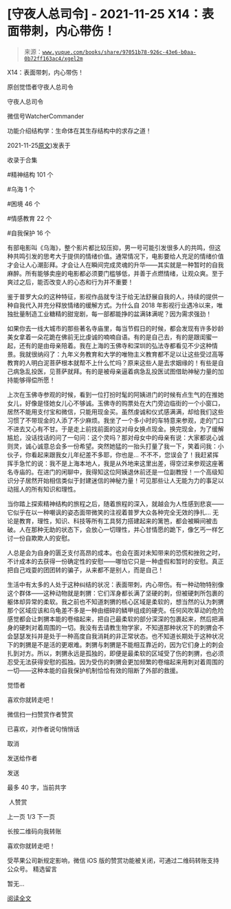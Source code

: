 # [守夜人总司令] - 2021-11-25 X14：表面带刺，内心带伤！

> 来源：[`www.yuque.com/books/share/97051b78-926c-43e6-b0aa-0b72ff163ac4/xgel2m`](https://www.yuque.com/books/share/97051b78-926c-43e6-b0aa-0b72ff163ac4/xgel2m)



X14：表面带刺，内心带伤！ 

原创觉悟者守夜人总司令 

守夜人总司令 

微信号WatcherCommander 

功能介绍结构学：生命体在其生存结构中的求存之道！ 

2021-11-25[原文](https://mp.weixin.qq.com/s?__biz=MzAxNDk1NjI2Mw==&mid=2247487540&idx=1&sn=e06e14e21d5d282cfb7bf97dcc28fc3c&chksm=9b8a33bcacfdbaaaccf83b2045028b4bd5d4d6c9f5165f4aa74270d6bd6d1c2aa793eb9e8742#rd))发表于 

收录于合集 

#精神结构 101 个 

#乌海 1 个 

#困境 46 个 

#情感教育 22 个 

#自我保护 16 个 

有部电影叫《乌海》，整个影片都比较压抑，男一号可能引发很多人的共鸣，但这种共鸣引发的思考大于提供的情绪价值。通常情况下，电影要给人充足的情绪价值才会让人心潮彭拜。才会让人在瞬间完成灵魂的升华——其实就是一种暂时的自我麻醉。所有能够卖座的电影都必须要门槛够低，并善于点燃情绪，让观众爽。至于爽过之后，能否改变人的心态和行为并不重要！ 

鉴于普罗大众的这种特征，影视作品就专注于给无法舒展自我的人，持续的提供一种自我代入并充分释放情绪的缓解方式。为什么自 2018 年影视行业遇冷以来，唯独批量制造工业糖精的甜宠剧，每一部都能挣的盆满钵满呢？因为需求强劲！ 

如果你去一线大城市的那些著名寺庙里，每当节假日的时候，都会发现有许多妙龄美女拿着一朵花跪在佛前无比虔诚的喃喃自语。有的是自己去，有的是跟闺蜜一起，还有的是由母亲陪着。我在上海的玉佛寺和深圳的弘法寺都看见不少这种情景。我就很纳闷了：九年义务教育和大学的唯物主义教育都不足以让这些受过高等教育的人明白泥菩萨根本就帮不上什么忙吗？原来这些人是去求姻缘的！有些是自己病急乱投医，见菩萨就拜。有的是被母亲逼着病急乱投医试图借助神秘力量的加持能够得偿所愿！ 

上次在玉佛寺参观的时候，看到一位打扮时髦的阿姨进门的时候有点生气的在推她女儿，好像是怪她女儿心不够诚。玉佛寺的购票处在大门旁边临街的一个小窗口，居然不能用支付宝和微信，只能用现金买。虽然虔诚和仪式感满满，却给我们这些习惯了不带现金的人添了不少麻烦。我坐了一个多小时的车特意来参观，走的门口不进去又心有不甘。于是走上前找前面的这对母女换点现金。换完现金，为了缓解尴尬，没话找话的问了一句问：这个灵吗？那对母女中的母亲有说：大家都说心诚则灵，诚心诚意总会多一份希望。突然她猛的一抬头打量了我一下，笑着问我：小伙子，你看起来跟我女儿年纪差不多耶，你也是… 不不不，您误会了！我赶紧挥挥手急忙的说：我不是上海本地人，我是从外地来这里出差，得空过来参观这座著名寺庙的。在进门的闲聊中，我得知这位阿姨退休前还是一位副教授！一个高级知识分子居然开始相信类似于封建迷信的神秘力量！可见那些让人无能为力的事足以动摇人的所有知识和理性。 

当你踏上探索精神结构的旅程之后，随着旅程的深入，就越会为人性感到悲哀——它似乎在以一种嘲讽的姿态面带微笑的注视着普罗大众各种完全无效的挣扎… 无论是教育，理性，知识、科技等所有工具努力搭建起来的篱笆，都会被瞬间被击破。人在那种无助的状态下，会放心一切理性，并心甘情愿的跪下，像乞丐一样乞讨一份自欺欺人的安慰。 

人总是会为自身的匮乏支付高昂的成本。也会在面对未知带来的恐慌和挫败之时，不计成本的去获得一份确定性的安慰——哪怕它只是一种虚假和暂时的安慰。真正把自己戏耍的团团转的骗子，从来都不是别人，而是自己！ 

生活中有太多的人处于这种纠结的状况：表面带刺，内心带伤。有一种动物特别像这个群体——这种动物就是刺猬：它们浑身都长满了坚硬的刺，但被硬刺所包裹的躯体却异常的柔软。我之前也不知道刺猬的核心区域是柔软的，想当然的认为刺猬那个区域应该和乌龟差不多是一种由细碎的鳞甲组成的硬壳。任何风吹草动的危险感觉都会让刺猬本能的卷缩起来，把自己最柔软的部分深深的包裹起来，然后把满身的硬刺对着周围的一切。我没有去请教生物学家，不知道那种状况下的刺猬会不会瑟瑟发抖并是处于一种高度自我消耗的非正常状态。也不知道长期处于这种状况下的刺猬是不是活的更艰难。刺猬与刺猬是不能相互靠近的，因为它们身上的刺会扎到对方。所以，刺猬永远是孤独的，即便是最柔软的区域受了伤的刺猬，也必须忍受无法获得安慰的孤独。因为受伤的刺猬会更加频繁的卷缩起来用刺对着周围的一切——这种本能的自我保护机制恰恰有效的阻断了外部的救援。 

觉悟者 

喜欢你就转走吧！ 

微信扫一扫赞赏作者赞赏 

已喜欢，对作者说句悄悄话 

取消 

发送给作者 

发送 

最多 40 字，当前共字 

 人赞赏 

上一页 1/3 下一页 

长按二维码向我转账 

喜欢你就转走吧！ 

受苹果公司新规定影响，微信 iOS 版的赞赏功能被关闭，可通过二维码转账支持公众号。 <ne-h3 id="CLe31" data-lake-id="CLe31"><ne-heading-ext><ne-heading-anchor></ne-heading-anchor><ne-heading-fold></ne-heading-fold></ne-heading-ext><ne-heading-content>精选留言</ne-heading-content></ne-h3> 

暂无... 

[阅读全文](https://mp.weixin.qq.com/s/nIdk03JhgbTU-TDXQQQ39A#rd)